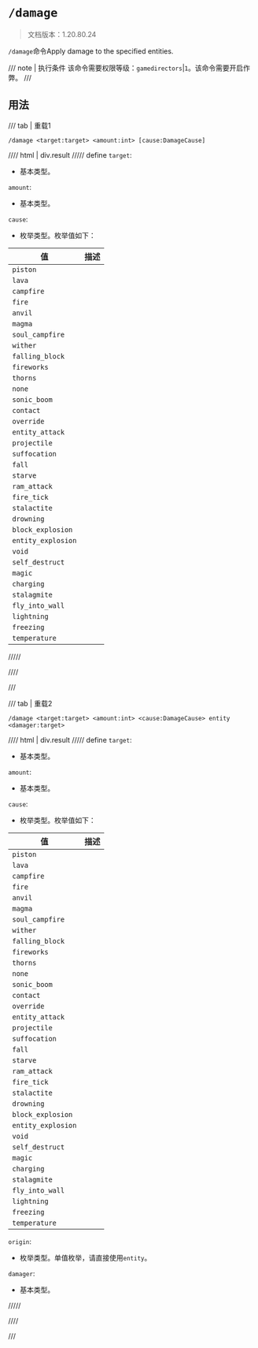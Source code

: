# `/damage`

> 文档版本：1.20.80.24

`/damage`命令Apply damage to the specified entities.

/// note | 执行条件
该命令需要权限等级：`gamedirectors`|`1`。该命令需要开启作弊。
///

## 用法

/// tab | 重载1
```mcfunction
/damage <target:target> <amount:int> [cause:DamageCause]
```

//// html | div.result
///// define
`target`: <!-- md:samp target -->

- 基本类型。

`amount`: <!-- md:samp int -->

- 基本类型。

`cause`: <!-- md:samp DamageCause -->

- 枚举类型。枚举值如下：

|值|描述|
|---|---|
|`piston`||
|`lava`||
|`campfire`||
|`fire`||
|`anvil`||
|`magma`||
|`soul_campfire`||
|`wither`||
|`falling_block`||
|`fireworks`||
|`thorns`||
|`none`||
|`sonic_boom`||
|`contact`||
|`override`||
|`entity_attack`||
|`projectile`||
|`suffocation`||
|`fall`||
|`starve`||
|`ram_attack`||
|`fire_tick`||
|`stalactite`||
|`drowning`||
|`block_explosion`||
|`entity_explosion`||
|`void`||
|`self_destruct`||
|`magic`||
|`charging`||
|`stalagmite`||
|`fly_into_wall`||
|`lightning`||
|`freezing`||
|`temperature`||



/////

////

///

/// tab | 重载2
```mcfunction
/damage <target:target> <amount:int> <cause:DamageCause> entity <damager:target>
```

//// html | div.result
///// define
`target`: <!-- md:samp target -->

- 基本类型。

`amount`: <!-- md:samp int -->

- 基本类型。

`cause`: <!-- md:samp DamageCause -->

- 枚举类型。枚举值如下：

|值|描述|
|---|---|
|`piston`||
|`lava`||
|`campfire`||
|`fire`||
|`anvil`||
|`magma`||
|`soul_campfire`||
|`wither`||
|`falling_block`||
|`fireworks`||
|`thorns`||
|`none`||
|`sonic_boom`||
|`contact`||
|`override`||
|`entity_attack`||
|`projectile`||
|`suffocation`||
|`fall`||
|`starve`||
|`ram_attack`||
|`fire_tick`||
|`stalactite`||
|`drowning`||
|`block_explosion`||
|`entity_explosion`||
|`void`||
|`self_destruct`||
|`magic`||
|`charging`||
|`stalagmite`||
|`fly_into_wall`||
|`lightning`||
|`freezing`||
|`temperature`||


`origin`: <!-- md:samp DamageOriginActor -->

- 枚举类型。单值枚举，请直接使用`entity`。

`damager`: <!-- md:samp target -->

- 基本类型。


/////

////

///
